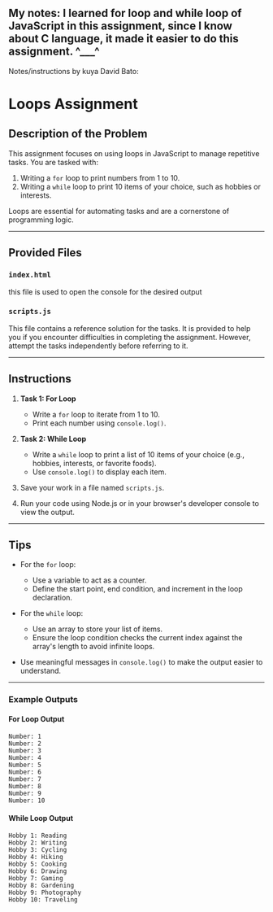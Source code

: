My notes:
I learned for loop and while loop of JavaScript in this assignment, since I know about C language, it made it easier to do this assignment. ^___^
---

Notes/instructions by kuya David Bato:
# Loops Assignment

## Description of the Problem

This assignment focuses on using loops in JavaScript to manage repetitive tasks. You are tasked with:

1. Writing a `for` loop to print numbers from 1 to 10.
2. Writing a `while` loop to print 10 items of your choice, such as hobbies or interests.

Loops are essential for automating tasks and are a cornerstone of programming logic.

---

## Provided Files

### `index.html`

this file is used to open the console for the desired output

### `scripts.js`

This file contains a reference solution for the tasks. It is provided to help you if you encounter difficulties in completing the assignment. However, attempt the tasks independently before referring to it.

---

## Instructions

1. **Task 1: For Loop**

   - Write a `for` loop to iterate from 1 to 10.
   - Print each number using `console.log()`.

2. **Task 2: While Loop**

   - Write a `while` loop to print a list of 10 items of your choice (e.g., hobbies, interests, or favorite foods).
   - Use `console.log()` to display each item.

3. Save your work in a file named `scripts.js`.

4. Run your code using Node.js or in your browser's developer console to view the output.

---

## Tips

- For the `for` loop:

  - Use a variable to act as a counter.
  - Define the start point, end condition, and increment in the loop declaration.

- For the `while` loop:

  - Use an array to store your list of items.
  - Ensure the loop condition checks the current index against the array's length to avoid infinite loops.

- Use meaningful messages in `console.log()` to make the output easier to understand.

---

### Example Outputs

#### For Loop Output

```
Number: 1
Number: 2
Number: 3
Number: 4
Number: 5
Number: 6
Number: 7
Number: 8
Number: 9
Number: 10
```

#### While Loop Output

```
Hobby 1: Reading
Hobby 2: Writing
Hobby 3: Cycling
Hobby 4: Hiking
Hobby 5: Cooking
Hobby 6: Drawing
Hobby 7: Gaming
Hobby 8: Gardening
Hobby 9: Photography
Hobby 10: Traveling
```